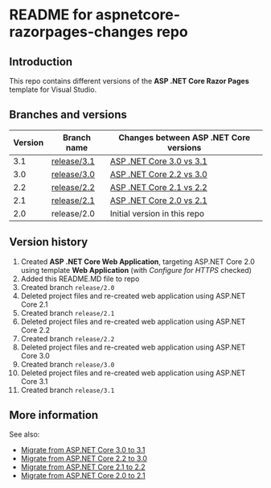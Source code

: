 # README for aspnetcore-razorpages-changes repo

## Introduction

This repo contains different versions of the **ASP .NET Core Razor Pages** template for Visual Studio.

## Branches and versions

Version | Branch name              | Changes between ASP .NET Core versions    |
------- | ------------------------ | ----------------------------------------- |
3.1     | [release/3.1][branch-31] | [ASP .NET Core 3.0 vs 3.1][compare-30-31] |
3.0     | [release/3.0][branch-30] | [ASP .NET Core 2.2 vs 3.0][compare-22-30] |
2.2     | [release/2.2][branch-22] | [ASP .NET Core 2.1 vs 2.2][compare-21-22] |  
2.1     | [release/2.1][branch-21] | [ASP .NET Core 2.0 vs 2.1][compare-20-21] |
2.0     | release/2.0              | Initial version in this repo              |

[branch-31]: https://github.com/NenoLoje/aspnetcore-razorpages-changes/tree/release/3.1
[branch-30]: https://github.com/NenoLoje/aspnetcore-razorpages-changes/tree/release/3.0
[branch-22]: https://github.com/NenoLoje/aspnetcore-razorpages-changes/tree/release/2.2
[branch-21]: https://github.com/NenoLoje/aspnetcore-razorpages-changes/tree/release/2.1
[branch-20]: https://github.com/NenoLoje/aspnetcore-razorpages-changes/tree/release/2.0

[compare-30-31]: https://github.com/NenoLoje/aspnetcore-razorpages-changes/compare/release/3.0...release/3.1
[compare-22-30]: https://github.com/NenoLoje/aspnetcore-razorpages-changes/compare/release/2.2...release/3.0
[compare-21-22]: https://github.com/NenoLoje/aspnetcore-razorpages-changes/compare/release/2.1...release/2.2
[compare-20-21]: https://github.com/NenoLoje/aspnetcore-razorpages-changes/compare/release/2.0...release/2.1

## Version history

1. Created **ASP .NET Core Web Application**, targeting ASP.NET Core 2.0 using template **Web Application** (with *Configure for HTTPS* checked)
2. Added this README.MD file to repo
3. Created branch `release/2.0`
4. Deleted project files and re-created web application using ASP.NET Core 2.1
5. Created branch `release/2.1`
6. Deleted project files and re-created web application using ASP.NET Core 2.2
7. Created branch `release/2.2`
8. Deleted project files and re-created web application using ASP.NET Core 3.0
9. Created branch `release/3.0`
10. Deleted project files and re-created web application using ASP.NET Core 3.1
11. Created branch `release/3.1`

## More information

See also:

- [Migrate from ASP.NET Core 3.0 to 3.1](https://docs.microsoft.com/en-us/aspnet/core/migration/30-to-31)
- [Migrate from ASP.NET Core 2.2 to 3.0](https://docs.microsoft.com/en-us/aspnet/core/migration/22-to-30)
- [Migrate from ASP.NET Core 2.1 to 2.2](https://docs.microsoft.com/en-us/aspnet/core/migration/21-to-22)
- [Migrate from ASP.NET Core 2.0 to 2.1](https://docs.microsoft.com/en-us/aspnet/core/migration/20_21)
